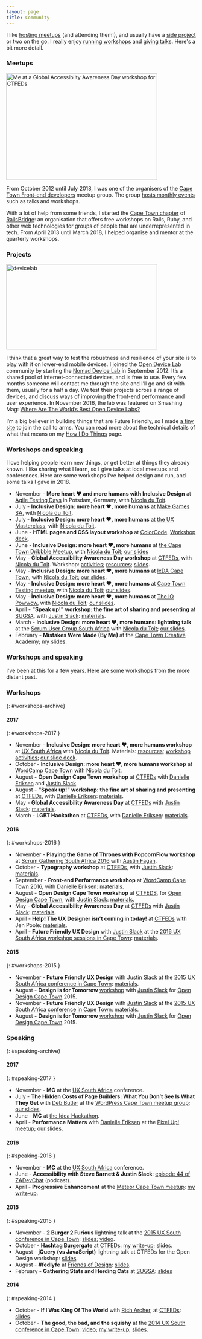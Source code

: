 ```yaml
---
layout: page
title: Community
---
```


I like [hosting meetups](#meetups) (and attending them!), and usually have a [side project](#projects) or two on the go. I really enjoy [running workshops](#workshops) and [giving talks](#speaking). Here's a bit more detail.

### Meetups

<a href="https://naga.co.za/wp-content/uploads/2016/09/ctfeds.jpg"><img src="https://naga.co.za/wp-content/uploads/2016/09/ctfeds-400x282.jpg" alt="Me at a Global Accessiblity Awareness Day workshop for CTFEDs" width="400" height="282" class="pull-right pop-right half" srcset="https://naga.co.za/wp-content/uploads/2016/09/ctfeds-400x282.jpg 400w, https://naga.co.za/wp-content/uploads/2016/09/ctfeds-768x541.jpg 768w, https://naga.co.za/wp-content/uploads/2016/09/ctfeds.jpg 1024w" sizes="(max-width: 400px) 100vw, 400px" /></a>

From October 2012 until July 2018, I was one of the organisers of the [Cape Town Front-end developers](http://ctfeds.org/) meetup group. The group [hosts monthly events](http://www.meetup.com/ctfeds/) such as talks and workshops. 

With a lot of help from some friends, I started the [Cape Town chapter](https://railsbridgecapetown.org/) of [RailsBridge](http://railsbridge.org/): an organisation that offers free workshops on Rails, Ruby, and other web technologies for groups of people that are underrepresented in tech. From April 2013 until March 2018, I helped organise and mentor at the quarterly workshops.

### Projects

<a href="https://naga.co.za/wp-content/uploads/2016/09/devicelab.jpg"><img src="https://naga.co.za/wp-content/uploads/2016/09/devicelab-400x225.jpg" alt="devicelab" width="400" height="225" class="pull-right pop-right half" srcset="https://naga.co.za/wp-content/uploads/2016/09/devicelab-400x225.jpg 400w, https://naga.co.za/wp-content/uploads/2016/09/devicelab-768x432.jpg 768w, https://naga.co.za/wp-content/uploads/2016/09/devicelab-1024x576.jpg 1024w, https://naga.co.za/wp-content/uploads/2016/09/devicelab.jpg 1200w" sizes="(max-width: 400px) 100vw, 400px" /></a>

I think that a great way to test the robustness and resilience of your site is to play with it on lower-end mobile devices. I joined the [Open Device Lab](http://opendevicelab.com/) community by starting the [Nomad Device Lab](http://devicelab.co.za/) in September 2012. It&#8217;s a shared pool of internet-connected devices, and is free to use. Every few months someone will contact me through the site and I&#8217;ll go and sit with them, usually for a half a day. We test their projects across a range of devices, and discuss ways of improving the front-end performance and user experience. In November 2016, the lab was featured on Smashing Mag: [Where Are The World’s Best Open Device Labs?](https://www.smashingmagazine.com/2016/11/worlds-best-open-device-labs/)

I&#8217;m a big believer in building things that are Future Friendly, so I made [a tiny site](http://futurefriendly.co.za/) to join the call to arms. You can read more about the technical details of what that means on my [How I Do Things](http://naga.co.za/how-i-do-things/) page.

### Workshops and speaking

I love helping people learn new things, or get better at things they already known. I like sharing what I learn, so I give talks at local meetups and conferences. Here are some workshops I&#8217;ve helped design and run, and some talks I gave in 2018.

- November - **More heart ❤ and more humans with Inclusive Design** at [Agile Testing Days](https://agiletestingdays.com/2018/session/more-heart-and-more-humans-with-inclusive-design/) in Potsdam, Germany, with [Nicola du Toit](http://nicoladutoit.com/).
- July - **Inclusive Design: more heart ❤, more humans** at [Make Games SA](https://www.facebook.com/events/1761102413958155/), with [Nicola du Toit](http://nicoladutoit.com/).
- July - **Inclusive Design: more heart ❤, more humans** at [the UX Masterclass](https://www.meetup.com/UX-Masterclass-Cape-Town/events/252935557/), with [Nicola du Toit](http://nicoladutoit.com/).
- June - **HTML pages and CSS layout workshop** at [ColorCode](http://colorcode.org.za/). [Workshop deck](https://speakerdeck.com/stevebarnett/html-pages-and-css-lay-out).
- June - **Inclusive Design: more heart ❤, more humans** at [the Cape Town Dribbble Meetup](https://www.meetup.com/Cape-Town-Dribbble-Community/events/250981919/), with [Nicola du Toit](http://nicoladutoit.com/); [our slides](https://speakerdeck.com/stevebarnett/inclusive-design-more-heart-more-humans-3?slide=1)
- May - **Global Accessibility Awareness Day workshop** at [CTFEDs](https://www.meetup.com/ctfeds/events/245587180/), with [Nicola du Toit](http://nicoladutoit.com/). Workshop: [activities](//bit.ly/emplab401); [resources](//bit.ly/emplab400); [slides](https://speakerdeck.com/stevebarnett/global-accessibility-awareness-day-workshop-deck).
- May - **Inclusive Design: more heart ❤, more humans** at [IxDA Cape Town](https://www.meetup.com/IxDA-Cape-Town/events/249698603/), with [Nicola du Toit](http://nicoladutoit.com/); [our slides](https://speakerdeck.com/stevebarnett/inclusive-design-more-heart-more-humans-slightly-more-design-y-edition).
- May - **Inclusive Design: more heart ❤, more humans** at [Cape Town Testing meetup](https://www.meetup.com/cape-town-testing-meetup/events/247813816/), with [Nicola du Toit](http://nicoladutoit.com/); [our slides](https://speakerdeck.com/stevebarnett/inclusive-design-more-heart-more-humans-1).
- May - **Inclusive Design: more heart ❤, more humans** at [The IO Powwow](https://www.meetup.com/IO-Powwow/events/249633653/), with [Nicola du Toit](http://nicoladutoit.com/); [our slides](https://speakerdeck.com/stevebarnett/inclusive-design-more-heart-more-humans-1).
- April - **"Speak up!" workshop: the fine art of sharing and presenting** at [SUGSA](https://www.meetup.com/Cape-Town-Scrum-User-Group-SUGSA/events/248915693/), with [Justin Slack](http://ctfeds.org/organisers/#justin-slack): [materials](https://ctfeds.github.io/Speaker-Workshop-2018/).
- March - **Inclusive Design: more heart ❤, more humans: lightning talk** at the [Scrum User Group South Africa](https://www.meetup.com/Cape-Town-Scrum-User-Group-SUGSA/events/248695980/) with [Nicola du Toit](http://nicoladutoit.com/); [our slides](https://speakerdeck.com/stevebarnett/inclusive-design-more-heart-more-humans-lightning-talk).
- February - **Mistakes Were Made (By Me)** at the [Cape Town Creative Academy](http://ctca.co.za/); [my slides](https://speakerdeck.com/stevebarnett/mistakes-were-made-by-me).

### Workshops and speaking

I've been at this for a few years. Here are some workshops from the more distant past.

### Workshops

{: #workshops-archive}

#### 2017
{: #workshops-2017 }

* November - **Inclusive Design: more heart ❤, more humans workshop** at [UX South Africa](http://uxsouthafrica.com/cpt2017/schedule/heart-%E2%9D%A4-humans-inclusive-design/) with [Nicola du Toit](http://nicoladutoit.com/). Materials: [resources](//bit.ly/emplab200); [workshop activities](//bit.ly/emplab201); [our slide deck](//bit.ly/emplab202).
* October - **Inclusive Design: more heart ❤, more humans workshop** at [WordCamp Cape Town](https://2017.capetown.wordcamp.org/session/inclusive-design-more-heart-%E2%9D%A4-more-humans-2/) with [Nicola du Toit](http://nicoladutoit.com/).
* August - **Open Design Cape Town workshop** at [CTFEDs](https://www.meetup.com/ctfeds/events/236867974/) with [Danielle Eriksen](http://ctfeds.org/organisers/#danielle-eriksen) and [Justin Slack](https://justinslack.com/).
* August - **"Speak up!" workshop: the fine art of sharing and presenting** at [CTFEDs](https://www.meetup.com/ctfeds/events/240987563/), with [Danielle Eriksen](http://ctfeds.org/organisers/#danielle-eriksen): [materials](https://ctfeds.github.io/Speaker-Workshop-2017/).
* May - **Global Accessibility Awareness Day** at [CTFEDs](https://www.meetup.com/ctfeds/events/239478519/) with [Justin Slack](https://justinslack.com/): [materials](http://ctfeds.github.io/Global-Accessibility-Awareness-Day-2017).
* March - **LGBT Hackathon** at [CTFEDs](https://www.meetup.com/ctfeds/events/237868915/), with [Danielle Eriksen](http://ctfeds.org/organisers/#danielle-eriksen): [materials](https://ctfeds.github.io/LGBT-hackathon/).

#### 2016
{: #workshops-2016 }

* November - **Playing the Game of Thrones with PopcornFlow workshop** at [Scrum Gathering South Africa 2016](http://sugsa.org.za/event/scrum-gathering-south-africa-2016/) with [Austin Fagan](https://twitter.com/austin_fagan).
* October - **Typography workshop** at [CTFEDs](https://www.meetup.com/ctfeds/events/233707890/), with [Justin Slack](https://justinslack.com/): [materials](https://ctfeds.github.io/typography-workshop-2016/).
* September - **Front-end Performance workshop** at [WordCamp Cape Town 2016](https://2016.capetown.wordcamp.org/session/front-end-performance/), with Danielle Eriksen: [materials](https://github.com/SteveBarnett/WordCamp-2016).
* August - **Open Design Cape Town workshop** at [CTFEDS](http://www.meetup.com/ctfeds/events/230409560/), for [Open Design Cape Town](http://opendesignct.com/), with [Justin Slack](https://justinslack.com/): [materials](https://ctfeds.github.io/Open-Design-Cape-Town-2016/).
* May - **Global Accessibility Awareness Day** at [CTFEDs](http://www.meetup.com/ctfeds/events/221386799/) with [Justin Slack](https://justinslack.com/): [materials](http://ctfeds.github.io/Global-Accessibility-Awareness-Day-2016/).
* April - **Help! The UX Designer isn’t coming in today!** at [CTFEDs](http://www.meetup.com/ctfeds/events/228803699/) with Jen Poole: [materials](http://ctfeds.github.io/Help-The-UX-Designer-isnt-coming-in-today-Workshop/).
* April - **Future Friendly UX Design** with [Justin Slack](https://justinslack.com/) at the [2016 UX South Africa workshop sessions in Cape Town](http://www.uxsouthafrica.com/conference/cape-town-2014): [materials](http://ctfeds.github.io/FutureFriendlyUXWorkshopApril2016/).

#### 2015
{: #workshops-2015 }

* November - **Future Friendly UX Design** with [Justin Slack](https://justinslack.com/) at the [2015 UX South Africa conference in Cape Town](http://www.uxsouthafrica.com/conference/cape-town-2015): [materials](http://ctfeds.github.io/UXSouthAfrica2015Workshop/).
* August - **Design is for Tomorrow** [workshop](http://www.meetup.com/ctfeds/events/223987693/) with [Justin Slack](https://justinslack.com/) for [Open Design Cape Town](http://opendesignct.com/) 2015.
* November - **Future Friendly UX Design** with [Justin Slack](https://justinslack.com/) at the [2015 UX South Africa conference in Cape Town](http://www.uxsouthafrica.com/conference/cape-town-2015): [materials](http://ctfeds.github.io/UXSouthAfrica2015Workshop/).
* August - **Design is for Tomorrow** [workshop](http://www.meetup.com/ctfeds/events/223987693/) with [Justin Slack](https://justinslack.com/) for [Open Design Cape Town](http://opendesignct.com/) 2015.


### Speaking
{: #speaking-archive}

#### 2017
{: #speaking-2017 }

* November - **MC** at the [UX South Africa](http://uxsouthafrica.com/) conference.
* July - **The Hidden Costs of Page Builders: What You Don’t See Is What They Get** with [Deb Butler](http://startumproject.co.za/) at the [WordPress Cape Town meetup group](https://www.meetup.com/WordPress-Cape-Town/events/241266840/); [our slides](https://docs.google.com/presentation/d/1uBuoFgW01eSwrtXwvU76A7FU1daf20X40IkN0MYgnBU/edit?usp=sharing).
* June - **MC** at [the Idea Hackathon](https://www.theideahackathon.co.za/).
* April - **Performance Matters** with [Danielle Eriksen](https://www.linkedin.com/in/danielle-eriksen-771522116/) at the [Pixel Up! meetup](https://www.meetup.com/pixelup/events/238796146/); [our slides](https://speakerdeck.com/stevebarnett/performance-matters).

#### 2016
{: #speaking-2016 }

* November - **MC** at the [UX South Africa](http://uxsouthafrica.com/) conference.
* June - **Accessibility with Steve Barnett &#038; Justin Slack**: [episode 44 of ZADevChat](https://soundcloud.com/zadevchat/episode-44-accessibility-with-steve-barnett-justin-slack) (podcast).
* April - **Progressive Enhancement** at the [Meteor Cape Town meetup](http://www.meetup.com/Meteor-Cape-Town/events/229419968/): [my write-up](https://naga.co.za/2016/04/29/progressive-enhancement/).

#### 2015
{: #speaking-2015 }

* November - **2 Burger 2 Furious** lightning talk at the [2015 UX South conference in Cape Town](http://www.uxsouthafrica.com/conference/cape-town-2014): [slides](https://speakerdeck.com/stevebarnett/2-burger-2-furious); [video](https://www.youtube.com/watch?v=xiK1OkwKZ8M).
* October - **Hashtag Burgergate** at [CTFEDs](http://ctfeds.org/): [my write-up](https://naga.co.za/2015/10/07/hashtag-burgergate/); [slides](https://speakerdeck.com/stevebarnett/hashtag-burgergate).
* August - **jQuery (vs JavaScript)** lightning talk at CTFEDs for the Open Design workshop: [slides](https://speakerdeck.com/stevebarnett/jquery-vs-javascript).
* August - **#fedlyfe** at [Friends of Design](http://friendsofdesign.net/): [slides](https://speakerdeck.com/stevebarnett/number-fedlyfe).
* February - **Gathering Stats and Herding Cats** at [SUGSA](http://sugsa.org.za/): [slides](https://speakerdeck.com/stevebarnett/gathering-stats-and-herding-cats)

#### 2014
{: #speaking-2014 }

* October - **If I Was King Of The World** with [Rich Archer](http://richarcher.co.uk/), at [CTFEDs](http://ctfeds.org/): [slides](https://speakerdeck.com/stevebarnett/if-i-was-king-of-the-world).
* October - **The good, the bad, and the squishy** at the [2014 UX South conference in Cape Town](http://www.uxsouthafrica.com/conference/cape-town-2014): [video](https://www.youtube.com/watch?v=J8lG8jzYC14); [my write-up](https://naga.co.za/2014/10/13/the-good-the-bad-and-the-squishy/); [slides](https://speakerdeck.com/stevebarnett/the-good-the-bad-and-the-squishy).
